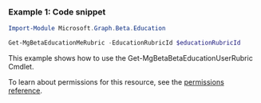 ### Example 1: Code snippet

```powershellImport-Module Microsoft.Graph.Beta.Education

Get-MgBetaEducationMeRubric -EducationRubricId $educationRubricId
```
This example shows how to use the Get-MgBetaBetaEducationUserRubric Cmdlet.
To learn about permissions for this resource, see the [permissions reference](/graph/permissions-reference).


